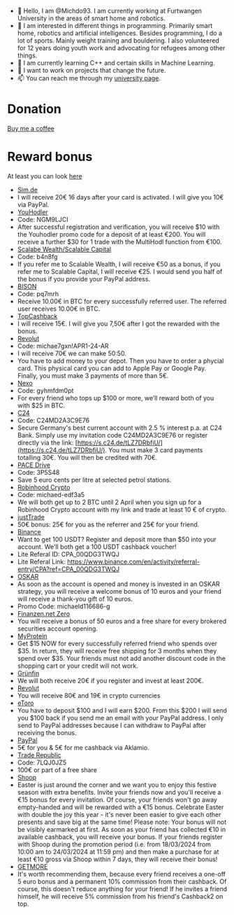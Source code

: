 - 👋 Hello, I am @Michdo93. I am currently working at Furtwangen University in the areas of smart home and robotics.
- 👀 I am interested in different things in programming. Primarily smart home, robotics and artificial intelligences. Besides programming, I do a lot of sports. Mainly weight training and bouldering. I also volunteered for 12 years doing youth work and advocating for refugees among other things.
- 🌱 I am currently learning C++ and certain skills in Machine Learning.
- 💞️ I want to work on projects that change the future.
- 📫 You can reach me through my [university page](https://www.hs-furtwangen.de/personen/profil/2786-michaeldoerflinger/).

# Donation

[Buy me a coffee](https://www.buymeacoffee.com/michdo93)

# Reward bonus

At least you can look [here](https://referralcodes.com/Michdo93)

- [Sim.de](https://www.sim.de?kw=t%2FgYMZXXGNSE5gAwCYEUBQ%3D%3D)
- I will receive 20€ 16 days after your card is activated. I will give you 10€ via PayPal.
- [YouHodler](https://app.youhodler.com/sign-up?ref=NGM9LJCI)
- Code: NGM9LJCI
- After successful registration and verification, you will receive $10 with the Youhodler promo code for a deposit of at least €200. You will receive a further $30 for 1 trade with the MultiHodl function from €100.
- [Scalabe Wealth/Scalable Capital](https://de.scalable.capital/einladung/b4n8fg)
- Code: b4n8fg
- If you refer me to Scalable Wealth, I will receive €50 as a bonus, if you refer me to Scalable Capital, I will receive €25. I would send you half of the bonus if you provide your PayPal address.
- [BISON](https://join.bisonapp.com/pq7mrh)
- Code: pq7mrh
- Receive 10.00€ in BTC for every successfully referred user. The referred user receives 10.00€ in BTC.
- [TopCashback](https://www.topcashback.de/ref/michdo93)
- I will receive 15€. I will give you 7,50€ after I got the rewarded with the bonus.
- [Revolut](https://revolut.com/referral/?referral-code=michae7gxn!APR1-24-AR)
- Code: michae7gxn!APR1-24-AR
- I will receive 70€ we can make 50:50.
- You have to add money to your depot. Then you have to order a phycial card. This physical card you can add to Apple Pay or Google Pay. Finally, you must make 3 payments of more than 5€.
- [Nexo](https://nexo.com/ref/gyhmfdm0pt?src=web-link)
- Code: gyhmfdm0pt
- For every friend who tops up $100 or more, we’ll reward both of you with $25 in BTC.
- [C24](https://s.c24.de/tLZ7DRbfiU/)
- Code: C24MD2A3C9E76
- Secure Germany's best current account with 2.5 % interest p.a. at C24 Bank. Simply use my invitation code C24MD2A3C9E76 or register directly via the link: [https://s.c24.de/tLZ7DRbfiU/](https://s.c24.de/tLZ7DRbfiU/). You must make 3 card payments totalling 30€. You will then be credited with 70€.
- [PACE Drive](https://friends.pace.cloud/redeem/accept/3P5S48?utm_campaign=friend-referral&utm_content=code:3P5S48)
- Code: 3P5S48
- Save 5 euro cents per litre at selected petrol stations.
- [Robinhood Crypto](https://join.robinhood.com/eu_crypto/michaed-edf3a5/)
- Code: michaed-edf3a5
- We will both get up to 2 BTC until 2 April when you sign up for a Robinhood Crypto account with my link and trade at least 10 € of crypto.
- [justTrade](https://www.justtrade.com/freunde-werben-aktion/?jt_s=KWK&jt_p=6601e351d82e610008d75001&jt_c=STANDARD)
- 50€ bonus: 25€ for you as the referrer and 25€ for your friend.
- [Binance](https://www.binance.com/en/qr/dplk-usltc21c8fe37d1142eea82eae049944fdd3)
- Want to get 100 USDT? Register and deposit more than $50 into your account. We'll both get a 100 USDT cashback voucher!
- Lite Referal ID: CPA_00QDG3TWQJ
- Lite Referal Link: https://www.binance.com/en/activity/referral-entry/CPA?ref=CPA_00QDG3TWQJ
- [OSKAR](https://www.oskar.de/)
- As soon as the account is opened and money is invested in an OSKAR strategy, you will receive a welcome bonus of 10 euros and your friend will receive a thank-you gift of 10 euros.
- Promo Code: michaeld116686-g
- [Finanzen.net Zero](https://mein.finanzen-zero.net/depot-eroeffnen?aorefid=KWK-KMKAJ5N4MTG4)
- You will receive a bonus of 50 euros and a free share for every brokered securities account opening.
- [MyProtein](https://de.myprotein.com/referrals.list?applyCode=MICHAEL-R1CLC)
- Get $15 NOW for every successfully referred friend who spends over $35. In return, they will receive free shipping for 3 months when they spend over $35. Your friends must not add another discount code in the shopping cart or your credit will not work.
- [Grünfin](https://app.grunfin.com/referral/hpUxfq54)
- We will both receive 20€ if you register and invest at least 200€.
- [Revolut](https://www.revolut.com/referral/?referral-code=michae7gxn)
- You will receive 80€ and 19€ in crypto currencies
- [eToro](https://etoro.tw/3vmwc9B)
- You have to deposit $100 and I will earn $200. From this $200 I will send you $100 back if you send me an email with your PayPal address. I only send to PayPal addresses because I can withdraw to PayPal after receiving the bonus.
- [PayPal](https://www.aklamio.com/v/dbb88e9baf52366d932549756f568f04/r?productId=brand&rr=shared&uid=ceef9d417743849da68b6413994da9a5&sharingID=d4584de6fd98fb206dfa3cd12848575e)
- 5€ for you & 5€ for me cashback via Aklamio.
- [Trade Republic](https://ref.trade.re/7lqj0jz5)
- Code: 7LQJ0JZ5
- 100€ or part of a free share
- [Shoop](https://www.shoop.de/invite/wviejvzt0t/)
- Easter is just around the corner and we want you to enjoy this festive season with extra benefits. Invite your friends now and you'll receive a €15 bonus for every invitation. Of course, your friends won't go away empty-handed and will be rewarded with a €15 bonus. Celebrate Easter with double the joy this year - it's never been easier to give each other presents and save big at the same time! Please note: Your bonus will not be visibly earmarked at first. As soon as your friend has collected €10 in available cashback, you will receive your bonus. If your friends register with Shoop during the promotion period (i.e. from 18/03/2024 from 10:00 am to 24/03/2024 at 11:59 pm) and then make a purchase for at least €10 gross via Shoop within 7 days, they will receive their bonus!
- [GETMORE](https://bit.ly/4cxqzWI)
- It's worth recommending them, because every friend receives a one-off 5 euro bonus and a permanent 10% commission from their cashback. Of course, this doesn't reduce anything for your friend! If he invites a friend himself, he will receive 5% commission from his friend's Cashback2 on top.
